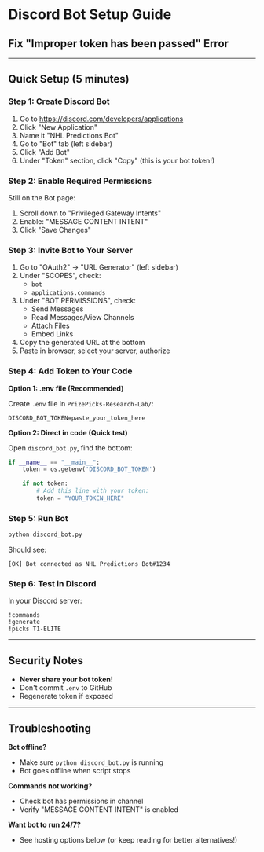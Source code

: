 # Discord Bot Setup Guide
## Fix "Improper token has been passed" Error

---

## Quick Setup (5 minutes)

### Step 1: Create Discord Bot

1. Go to https://discord.com/developers/applications
2. Click "New Application"
3. Name it "NHL Predictions Bot"
4. Go to "Bot" tab (left sidebar)
5. Click "Add Bot"
6. Under "Token" section, click "Copy" (this is your bot token!)

### Step 2: Enable Required Permissions

Still on the Bot page:
1. Scroll down to "Privileged Gateway Intents"
2. Enable: "MESSAGE CONTENT INTENT"
3. Click "Save Changes"

### Step 3: Invite Bot to Your Server

1. Go to "OAuth2" → "URL Generator" (left sidebar)
2. Under "SCOPES", check:
   - `bot`
   - `applications.commands`
3. Under "BOT PERMISSIONS", check:
   - Send Messages
   - Read Messages/View Channels
   - Attach Files
   - Embed Links
4. Copy the generated URL at the bottom
5. Paste in browser, select your server, authorize

### Step 4: Add Token to Your Code

**Option 1: .env file (Recommended)**

Create `.env` file in `PrizePicks-Research-Lab/`:

```
DISCORD_BOT_TOKEN=paste_your_token_here
```

**Option 2: Direct in code (Quick test)**

Open `discord_bot.py`, find the bottom:

```python
if __name__ == "__main__":
    token = os.getenv('DISCORD_BOT_TOKEN')

    if not token:
        # Add this line with your token:
        token = "YOUR_TOKEN_HERE"
```

### Step 5: Run Bot

```bash
python discord_bot.py
```

Should see:
```
[OK] Bot connected as NHL Predictions Bot#1234
```

### Step 6: Test in Discord

In your Discord server:
```
!commands
!generate
!picks T1-ELITE
```

---

## Security Notes

- **Never share your bot token!**
- Don't commit `.env` to GitHub
- Regenerate token if exposed

---

## Troubleshooting

**Bot offline?**
- Make sure `python discord_bot.py` is running
- Bot goes offline when script stops

**Commands not working?**
- Check bot has permissions in channel
- Verify "MESSAGE CONTENT INTENT" is enabled

**Want bot to run 24/7?**
- See hosting options below (or keep reading for better alternatives!)
